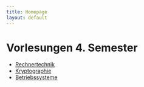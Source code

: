 ```yaml
---
title: Homepage
layout: default
---
```

# Vorlesungen 4. Semester
* [Rechnertechnik](Semester_4/Rechnertechnik)
* [Kryptographie](Semester_4/Kryptographie)
* [Betriebssysteme](Semester_4/Betriebssysteme)
